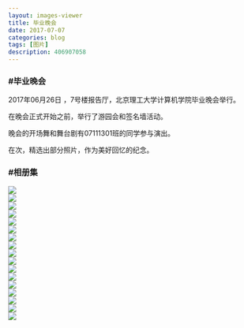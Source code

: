 ```yaml
---
layout: images-viewer
title: 毕业晚会
date: 2017-07-07
categories: blog
tags: [图片]
description: 406907058
---
```


<h3>#毕业晚会</h3>

2017年06月26日 ，7号楼报告厅，北京理工大学计算机学院毕业晚会举行。

在晚会正式开始之前，举行了游园会和签名墙活动。

晚会的开场舞和舞台剧有07111301班的同学参与演出。

在次，精选出部分照片，作为美好回忆的纪念。

<h3>#相册集</h3>

             

<div class="gallery">
	<div><a href="http://os5h88ibe.bkt.clouddn.com/07111301/06.26_graduation_night/hr/img_1.jpg"><img src="http://os5h88ibe.bkt.clouddn.com/07111301/06.26_graduation_night/lr/img_1.jpg" /></a></div>
	<div><a href="http://oso00lm7b.bkt.clouddn.com/07111301/06.26_graduation_night/hr/img_2.jpg"><img src="http://os5h88ibe.bkt.clouddn.com/07111301/06.26_graduation_night/lr/img_2.jpg" /></a></div>
	<div><a href="http://os5h88ibe.bkt.clouddn.com/07111301/06.26_graduation_night/hr/img_3.jpg"><img src="http://os5h88ibe.bkt.clouddn.com/07111301/06.26_graduation_night/lr/img_3.jpg" /></a></div>
	<div><a href="http://oso00lm7b.bkt.clouddn.com/07111301/06.26_graduation_night/hr/img_4.jpg"><img src="http://os5h88ibe.bkt.clouddn.com/07111301/06.26_graduation_night/lr/img_4.jpg" /></a></div>
	<div><a href="http://os5h88ibe.bkt.clouddn.com/07111301/06.26_graduation_night/hr/img_5.jpg"><img src="http://os5h88ibe.bkt.clouddn.com/07111301/06.26_graduation_night/lr/img_5.jpg" /></a></div>
	<div><a href="http://oso00lm7b.bkt.clouddn.com/07111301/06.26_graduation_night/hr/img_6.jpg"><img src="http://os5h88ibe.bkt.clouddn.com/07111301/06.26_graduation_night/lr/img_6.jpg" /></a></div>
	<div><a href="http://os5h88ibe.bkt.clouddn.com/07111301/06.26_graduation_night/hr/img_7.jpg"><img src="http://os5h88ibe.bkt.clouddn.com/07111301/06.26_graduation_night/lr/img_7.jpg" /></a></div>
	<div><a href="http://oso00lm7b.bkt.clouddn.com/07111301/06.26_graduation_night/hr/img_8.jpg"><img src="http://os5h88ibe.bkt.clouddn.com/07111301/06.26_graduation_night/lr/img_8.jpg" /></a></div>
	<div><a href="http://os5h88ibe.bkt.clouddn.com/07111301/06.26_graduation_night/hr/img_9.jpg"><img src="http://os5h88ibe.bkt.clouddn.com/07111301/06.26_graduation_night/lr/img_9.jpg" /></a></div>
	<div><a href="http://oso00lm7b.bkt.clouddn.com/07111301/06.26_graduation_night/hr/img_10.jpg"><img src="http://os5h88ibe.bkt.clouddn.com/07111301/06.26_graduation_night/lr/img_10.jpg" /></a></div>
	<div><a href="http://os5h88ibe.bkt.clouddn.com/07111301/06.26_graduation_night/hr/img_11.jpg"><img src="http://os5h88ibe.bkt.clouddn.com/07111301/06.26_graduation_night/lr/img_11.jpg" /></a></div>
	<div><a href="http://oso00lm7b.bkt.clouddn.com/07111301/06.26_graduation_night/hr/img_12.jpg"><img src="http://os5h88ibe.bkt.clouddn.com/07111301/06.26_graduation_night/lr/img_12.jpg" /></a></div>
	<div><a href="http://os5h88ibe.bkt.clouddn.com/07111301/06.26_graduation_night/hr/img_13.jpg"><img src="http://os5h88ibe.bkt.clouddn.com/07111301/06.26_graduation_night/lr/img_13.jpg" /></a></div>
	<div><a href="http://oso00lm7b.bkt.clouddn.com/07111301/06.26_graduation_night/hr/img_14.jpg"><img src="http://os5h88ibe.bkt.clouddn.com/07111301/06.26_graduation_night/lr/img_14.jpg" /></a></div>
	<div><a href="http://os5h88ibe.bkt.clouddn.com/07111301/06.26_graduation_night/hr/img_15.jpg"><img src="http://os5h88ibe.bkt.clouddn.com/07111301/06.26_graduation_night/lr/img_15.jpg" /></a></div>
	<div><a href="http://oso00lm7b.bkt.clouddn.com/07111301/06.26_graduation_night/hr/img_16.jpg"><img src="http://os5h88ibe.bkt.clouddn.com/07111301/06.26_graduation_night/lr/img_16.jpg" /></a></div>
	<div><a href="http://os5h88ibe.bkt.clouddn.com/07111301/06.26_graduation_night/hr/img_17.jpg"><img src="http://os5h88ibe.bkt.clouddn.com/07111301/06.26_graduation_night/lr/img_17.jpg" /></a></div>
</div>

